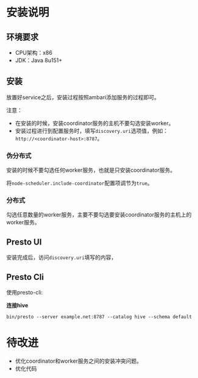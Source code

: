 # 安装说明

## 环境要求
- CPU架构：x86
- JDK：Java 8u151+


## 安装
放置好service之后，安装过程按照ambari添加服务的过程即可。

注意：

- 在安装的时候，安装coordinator服务的主机不要勾选安装worker。
- 安装过程进行到配置服务时，填写`discovery.uri`选项值，例如：`http://<coordinator-host>:8787`。

### 伪分布式
安装的时候不要勾选任何worker服务，也就是只安装coordinator服务。

将`node-scheduler.include-coordinator`配置项调节为`true`。

### 分布式
勾选任意数量的worker服务，主要不要勾选要安装coordinator服务的主机上的worker服务。


## Presto UI
安装完成后，访问`discovery.uri`填写的内容，

## Presto Cli
使用presto-cli:

**连接hive**

```
bin/presto --server example.net:8787 --catalog hive --schema default
```


# 待改进
- 优化coordinator和worker服务之间的安装冲突问题。
- 优化代码